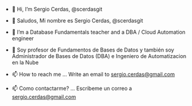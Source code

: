 - 👋 Hi, I’m Sergio Cerdas, @scerdasgit
- 👋 Saludos, Mi nombre es Sergio Cerdas, @scerdasgit

- 👀 I’m a Database Fundamentals teacher and a DBA / Cloud Automation engineer
- 👀 Soy profesor de Fundamentos de Bases de Datos y también soy Administrador de Bases de Datos (DBA) e Ingeniero de Automatizacion en la Nube


- 📫 How to reach me ...  Write an email to sergio.cerdas@gmail.com
- 📫 Como contactarme? ...  Escribeme un correo a sergio.cerdas@gmail.com

<!---
scerdasgit/scerdasgit is a ✨ special ✨ repository because its `README.md` (this file) appears on your GitHub profile.
You can click the Preview link to take a look at your changes.
--->
